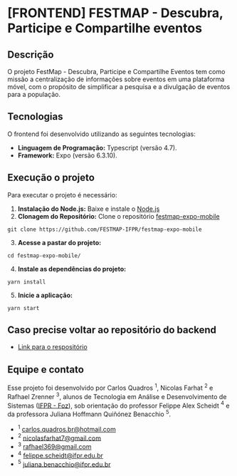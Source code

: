 # [FRONTEND] FESTMAP - Descubra, Participe e Compartilhe eventos

## Descrição

O projeto FestMap - Descubra, Participe e Compartilhe Eventos tem como missão a centralização de informações sobre eventos em uma plataforma móvel, com o propósito de simplificar a pesquisa e a divulgação de eventos para a população. 

## Tecnologias

O frontend foi desenvolvido utilizando as seguintes tecnologias:
- **Linguagem de Programação:** Typescript (versão 4.7).
- **Framework:** Expo (versão 6.3.10).

## Execução o projeto

Para executar o projeto é necessário:
1. **Instalação do Node.js:** Baixe e instale o [Node.js](https://nodejs.org/en)
2. **Clonagem do Repositório:** Clone o repositório [festmap-expo-mobile](https://github.com/FESTMAP-IFPR/festmap-expo-mobile)
```
git clone https://github.com/FESTMAP-IFPR/festmap-expo-mobile
```
3. **Acesse a pastar do projeto:**
```
cd festmap-expo-mobile/
```
4. **Instale as dependências do projeto:**
```
yarn install
```
5. **Inicie a aplicação:**
```
yarn start
```
## Caso precise voltar ao repositório do backend
- [Link para o respositório](https://github.com/FESTMAP-IFPR/festmap-backend)


## Equipe e contato

Esse projeto foi desenvolvido por Carlos Quadros $^1$, Nicolas Farhat $^2$ e Rafhael Zrenner $^3$, alunos de Tecnologia em Análise e Desenvolvimento de Sistemas ([IFPR - Foz](https://ifpr.edu.br/foz-do-iguacu/superior/tecnologia-em-analise-e-desenvolvimento-de-sistemas-superior/)), sob orientação do professor Felippe Alex Scheidt $^4$ e da professora Juliana Hoffmann Quiñónez Benacchio $^5$.

- $^1$ carlos.quadros.br@hotmail.com
- $^2$ nicolasfarhat7@gmail.com
- $^3$ rafhael369@gmail.com
- $^4$ felippe.scheidt@ifpr.edu.br
- $^5$ juliana.benacchio@ifpr.edu.br
